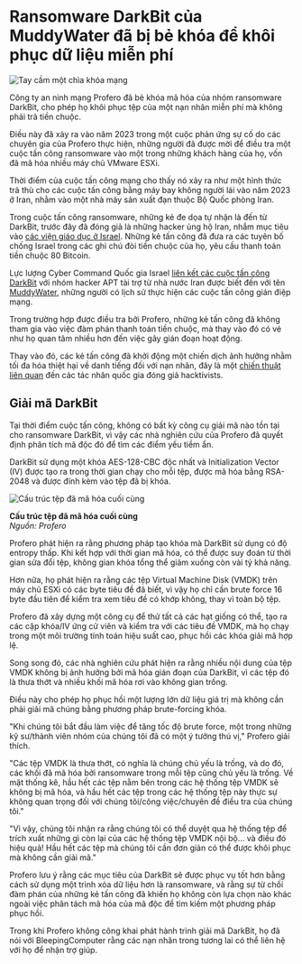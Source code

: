 # Ransomware DarkBit của MuddyWater đã bị bẻ khóa để khôi phục dữ liệu miễn phí

![Tay cầm một chìa khóa mạng](https://www.bleepstatic.com/content/hl-images/2022/10/09/cyber-key.jpg)

Công ty an ninh mạng Profero đã bẻ khóa mã hóa của nhóm ransomware DarkBit, cho phép họ khôi phục tệp của một nạn nhân miễn phí mà không phải trả tiền chuộc.

Điều này đã xảy ra vào năm 2023 trong một cuộc phản ứng sự cố do các chuyên gia của Profero thực hiện, những người đã được mời để điều tra một cuộc tấn công ransomware vào một trong những khách hàng của họ, vốn đã mã hóa nhiều máy chủ VMware ESXi.

Thời điểm của cuộc tấn công mạng cho thấy nó xảy ra như một hình thức trả thù cho các cuộc tấn công bằng máy bay không người lái vào năm 2023 ở Iran, nhằm vào một nhà máy sản xuất đạn thuộc Bộ Quốc phòng Iran.

Trong cuộc tấn công ransomware, những kẻ đe dọa tự nhận là đến từ DarkBit, trước đây đã đóng giả là những hacker ủng hộ Iran, nhắm mục tiêu vào [các viện giáo dục ở Israel](https://www.bleepingcomputer.com/news/security/ransomware-hits-technion-university-to-protest-tech-layoffs-and-israel/). Những kẻ tấn công đã đưa ra các tuyên bố chống Israel trong các ghi chú đòi tiền chuộc của họ, yêu cầu thanh toán tiền chuộc 80 Bitcoin.

Lực lượng Cyber Command Quốc gia Israel [liên kết các cuộc tấn công DarkBit](https://www.gov.il/he/pages/%5Fmuddywater) với nhóm hacker APT tài trợ từ nhà nước Iran được biết đến với tên [MuddyWater](https://www.microsoft.com/en-us/security/blog/2023/04/07/mercury-and-dev-1084-destructive-attack-on-hybrid-environment/), những người có lịch sử thực hiện các cuộc tấn công gián điệp mạng.

Trong trường hợp được điều tra bởi Profero, những kẻ tấn công đã không tham gia vào việc đàm phán thanh toán tiền chuộc, mà thay vào đó có vẻ như họ quan tâm nhiều hơn đến việc gây gián đoạn hoạt động.

Thay vào đó, các kẻ tấn công đã khởi động một chiến dịch ảnh hưởng nhằm tối đa hóa thiệt hại về danh tiếng đối với nạn nhân, đây là một [chiến thuật liên quan](https://www.bleepingcomputer.com/news/security/russian-sandworm-hackers-pose-as-hacktivists-in-water-utility-breaches/) đến các tác nhân quốc gia đóng giả hacktivists.

## Giải mã DarkBit

Tại thời điểm cuộc tấn công, không có bất kỳ công cụ giải mã nào tồn tại cho ransomware DarkBit, vì vậy các nhà nghiên cứu của Profero đã quyết định phân tích mã độc đó để tìm các điểm yếu tiềm ẩn.

DarkBit sử dụng một khóa AES-128-CBC độc nhất và Initialization Vector (IV) được tạo ra trong thời gian chạy cho mỗi tệp, được mã hóa bằng RSA-2048 và được đính kèm vào tệp đã bị khóa.

![Cấu trúc tệp đã mã hóa cuối cùng](https://www.bleepstatic.com/images/news/u/1220909/2025/August/structure.png)

**Cấu trúc tệp đã mã hóa cuối cùng**  
_Nguồn: Profero_

Profero phát hiện ra rằng phương pháp tạo khóa mà DarkBit sử dụng có độ entropy thấp. Khi kết hợp với thời gian mã hóa, có thể được suy đoán từ thời gian sửa đổi tệp, không gian khóa tổng thể giảm xuống còn vài tỷ khả năng.

Hơn nữa, họ phát hiện ra rằng các tệp Virtual Machine Disk (VMDK) trên máy chủ ESXi có các byte tiêu đề đã biết, vì vậy họ chỉ cần brute force 16 byte đầu tiên để kiểm tra xem tiêu đề có khớp không, thay vì toàn bộ tệp.

Profero đã xây dựng một công cụ để thử tất cả các hạt giống có thể, tạo ra các cặp khóa/IV ứng cử viên và kiểm tra với các tiêu đề VMDK, mà họ chạy trong một môi trường tính toán hiệu suất cao, phục hồi các khóa giải mã hợp lệ.

Song song đó, các nhà nghiên cứu phát hiện ra rằng nhiều nội dung của tệp VMDK không bị ảnh hưởng bởi mã hóa gián đoạn của DarkBit, vì các tệp đó là thưa thớt và nhiều khối mã hóa rơi vào không gian trống.

Điều này cho phép họ phục hồi một lượng lớn dữ liệu giá trị mà không cần phải giải mã chúng bằng phương pháp brute-forcing khóa.

"Khi chúng tôi bắt đầu làm việc để tăng tốc độ brute force, một trong những kỹ sư/thành viên nhóm của chúng tôi đã có một ý tưởng thú vị," Profero giải thích.

"Các tệp VMDK là thưa thớt, có nghĩa là chúng chủ yếu là trống, và do đó, các khối đã mã hóa bởi ransomware trong mỗi tệp cũng chủ yếu là trống. Về mặt thống kê, hầu hết các tệp nằm bên trong các hệ thống tệp VMDK sẽ không bị mã hóa, và hầu hết các tệp trong các hệ thống tệp này thực sự không quan trọng đối với chúng tôi/công việc/chuyên đề điều tra của chúng tôi."

"Vì vậy, chúng tôi nhận ra rằng chúng tôi có thể duyệt qua hệ thống tệp để trích xuất những gì còn lại của các hệ thống tệp VMDK nội bộ... và điều đó hiệu quả! Hầu hết các tệp mà chúng tôi cần đơn giản có thể được khôi phục mà không cần giải mã."

Profero lưu ý rằng các mục tiêu của DarkBit sẽ được phục vụ tốt hơn bằng cách sử dụng một trình xóa dữ liệu hơn là ransomware, và rằng sự từ chối đàm phán của những kẻ tấn công đã khiến họ không còn lựa chọn nào khác ngoài việc phân tách mã hóa của mã độc để tìm kiếm một phương pháp phục hồi.

Trong khi Profero không công khai phát hành trình giải mã DarkBit, họ đã nói với BleepingComputer rằng các nạn nhân trong tương lai có thể liên hệ với họ để nhận trợ giúp.